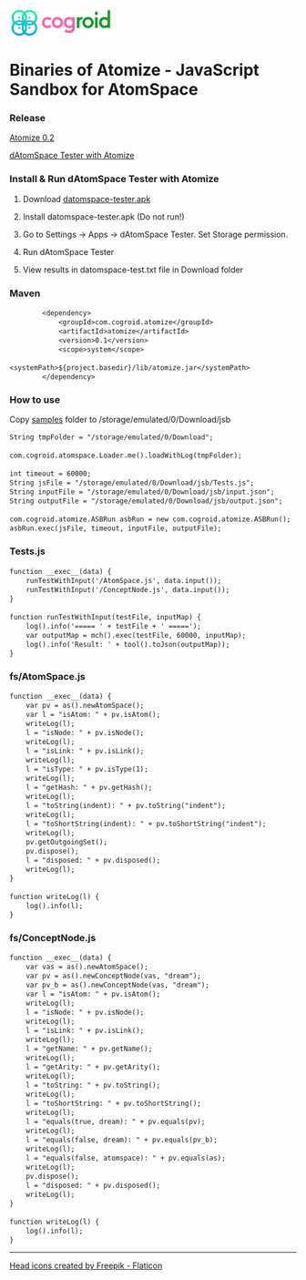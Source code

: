 [![cogroid.com](https://github.com/cogroid/resources/raw/main/images/banner/cogroid-48.png)](https://cogroid.com)

# Binaries of Atomize - JavaScript Sandbox for AtomSpace

### Release

[Atomize 0.2](https://github.com/cogroid/d-atomize-bin/releases/download/atomize-0.2/atomize.jar)

[dAtomSpace Tester with Atomize](https://github.com/cogroid/d-atomize-bin/releases/download/atomize-0.2/datomspace-tester.apk)

### Install & Run dAtomSpace Tester with Atomize

1. Download [datomspace-tester.apk](https://github.com/cogroid/d-atomize-bin/releases/download/atomize-0.2/datomspace-tester.apk)

2. Install datomspace-tester.apk (Do not run!)

3. Go to Settings -> Apps -> dAtomSpace Tester. Set Storage permission.

4. Run dAtomSpace Tester

5. View results in datomspace-test.txt file in Download folder

### Maven

```
        <dependency>
            <groupId>com.cogroid.atomize</groupId>
            <artifactId>atomize</artifactId>
            <version>0.1</version>
            <scope>system</scope>
            <systemPath>${project.basedir}/lib/atomize.jar</systemPath>
        </dependency>
```

### How to use

Copy [samples](https://github.com/cogroid/d-atomize-bin/tree/main/samples) folder to /storage/emulated/0/Download/jsb

```
String tmpFolder = "/storage/emulated/0/Download";

com.cogroid.atomspace.Loader.me().loadWithLog(tmpFolder);

int timeout = 60000;
String jsFile = "/storage/emulated/0/Download/jsb/Tests.js";
String inputFile = "/storage/emulated/0/Download/jsb/input.json";
String outputFile = "/storage/emulated/0/Download/jsb/output.json";

com.cogroid.atomize.ASBRun asbRun = new com.cogroid.atomize.ASBRun();
asbRun.exec(jsFile, timeout, inputFile, outputFile);

```

### Tests.js

```
function __exec__(data) {
	runTestWithInput('/AtomSpace.js', data.input());
	runTestWithInput('/ConceptNode.js', data.input());
}

function runTestWithInput(testFile, inputMap) {
	log().info('===== ' + testFile + ' =====');
	var outputMap = mch().exec(testFile, 60000, inputMap);
	log().info('Result: ' + tool().toJson(outputMap));
}
```

### fs/AtomSpace.js

```
function __exec__(data) {
	var pv = as().newAtomSpace();
	var l = "isAtom: " + pv.isAtom();
	writeLog(l);
	l = "isNode: " + pv.isNode();
	writeLog(l);
	l = "isLink: " + pv.isLink();
	writeLog(l);
	l = "isType: " + pv.isType(1);
	writeLog(l);
	l = "getHash: " + pv.getHash();
	writeLog(l);
	l = "toString(indent): " + pv.toString("indent");
	writeLog(l);
	l = "toShortString(indent): " + pv.toShortString("indent");
	writeLog(l);
	pv.getOutgoingSet();
	pv.dispose();
	l = "disposed: " + pv.disposed();
	writeLog(l);	
}

function writeLog(l) {
	log().info(l);
}
```

### fs/ConceptNode.js

```
function __exec__(data) {
	var vas = as().newAtomSpace();
	var pv = as().newConceptNode(vas, "dream");
	var pv_b = as().newConceptNode(vas, "dream");
	var l = "isAtom: " + pv.isAtom();
	writeLog(l);
	l = "isNode: " + pv.isNode();
	writeLog(l);
	l = "isLink: " + pv.isLink();
	writeLog(l);
	l = "getName: " + pv.getName();
	writeLog(l);
	l = "getArity: " + pv.getArity();
	writeLog(l);
	l = "toString: " + pv.toString();
	writeLog(l);
	l = "toShortString: " + pv.toShortString();
	writeLog(l);
	l = "equals(true, dream): " + pv.equals(pv);
	writeLog(l);
	l = "equals(false, dream): " + pv.equals(pv_b);
	writeLog(l);
	l = "equals(false, atomspace): " + pv.equals(as);
	writeLog(l);
	pv.dispose();
	l = "disposed: " + pv.disposed();
	writeLog(l);
}

function writeLog(l) {
	log().info(l);
}
```

---
[Head icons created by Freepik - Flaticon](https://www.flaticon.com/free-icons/head)
